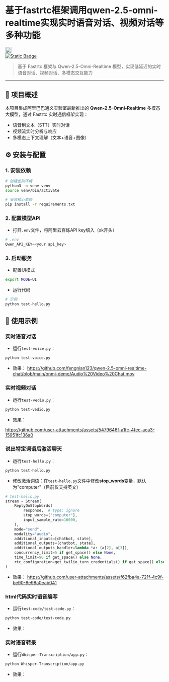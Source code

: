 
# 基于fastrtc框架调用qwen-2.5-omni-realtime实现实时语音对话、视频对话等多种功能

<img style="display: block; padding-right: 5px; height: 20px;" alt="Static Badge" src="https://img.shields.io/pypi/v/fastrtc"> 
<a href="https://github.com/fengnian123/qwen-2.5-omni-realtime-chat" target="_blank"><img alt="Static Badge" src="https://img.shields.io/badge/github-white?logo=github&logoColor=black"></a>

> 基于 Fastrtc 框架与 Qwen-2.5-Omni-Realtime 模型，实现低延迟的实时语音对话、视频对话、多模态交互能力

---

## 🚀 项目概述
本项目集成阿里巴巴通义实验室最新推出的 **Qwen-2.5-Omni-Realtime** 多模态大模型，通过 Fastrtc 实时通信框架实现：
- 语音到文本（STT）实时对话
- 视频流实时分析与响应
- 多模态上下文理解（文本+语音+图像）

## ⚙️ 安装与配置

### 1. 安装依赖
```bash
# 创建虚拟环境
python3 -m venv venv
source venv/bin/activate

# 安装核心依赖
pip install -r requirements.txt
```

### 2. 配置模型API

- 打开`.env`文件，将阿里云百炼API key填入（sk开头）

```python
# .env
Qwen_API_KEY=<your api_key>
```

### 3. 启动服务

- 配置UI模式

```bash
export MODE=UI
```

- 运行代码

```python
# 示例
python test-hello.py
```



## 📝 使用示例

### 实时语音对话

- 运行`test-voice.py`：

```bash
python test-voice.py
```

- 效果：
https://github.com/fengnian123/qwen-2.5-omni-realtime-chat/blob/main/onmi-demo/Audio%20Video%20Chat.mov


### 实时视频对话

- 运行`test-vedio.py`：

```bash
python test-vedio.py
```

- 效果：

https://github.com/user-attachments/assets/5479646f-a1fc-4fec-aca3-15951fc136a0


### 说出特定词语后激活聊天

- 运行`test-hello.py`：

```bash
python test-hello.py
```

- 修改激活词语：在`test-hello.py`文件中修改**stop_words**变量，默认为"computer"（目前仅支持英文）

```python
# test-hello.py
stream = Stream(
    ReplyOnStopWords(
        response,  # type: ignore
        stop_words=["computer"],
        input_sample_rate=16000,
    ),
    mode="send",
    modality="audio",
    additional_inputs=[chatbot, state],
    additional_outputs=[chatbot, state],
    additional_outputs_handler=lambda *a: (a[2], a[3]),
    concurrency_limit=5 if get_space() else None,
    time_limit=90 if get_space() else None,
    rtc_configuration=get_twilio_turn_credentials() if get_space() else None,
)
```

- 效果：
  https://github.com/user-attachments/assets/f62fba4a-721f-4c9f-be90-8e98a0eab041

  
### html代码实时语音编写

- 运行`test-code/test-code.py`：

```bash
python test-code/test-code.py
```

- 效果：



### 实时语音转录

- 运行`Whisper-Transcription/app.py`：

```bash
python Whisper-Transcription/app.py
```

- 效果：
